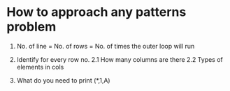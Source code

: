 # How to approach any patterns problem

1. No. of line = No. of rows = No. of times the outer loop will run

2. Identify for every row no.
   2.1 How many columns are there
   2.2 Types of elements in cols

3. What do you need to print (\*,1,A)
